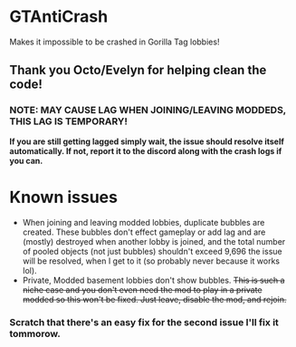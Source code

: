 # GTAntiCrash
Makes it impossible to be crashed in Gorilla Tag lobbies!
## Thank you Octo/Evelyn for helping clean the code!
### NOTE: MAY CAUSE LAG WHEN JOINING/LEAVING MODDEDS, THIS LAG IS TEMPORARY!
**If you are still getting lagged simply wait, the issue should resolve itself automatically. If not, report it to the discord along with the crash logs if you can.**

# Known issues
- When joining and leaving modded lobbies, duplicate bubbles are created. These bubbles don't effect gameplay or add lag and are (mostly) destroyed when another lobby is joined, and the total number of pooled objects (not just bubbles) shouldn't exceed 9,696 the issue will be resolved, when I get to it (so probably never because it works lol).
- Private, Modded basement lobbies don't show bubbles. ~~This is such a niche case and you don't even need the mod to play in a private modded so this won't be fixed. Just leave, disable the mod, and rejoin.~~
### Scratch that there's an easy fix for the second issue I'll fix it tommorow. ###
